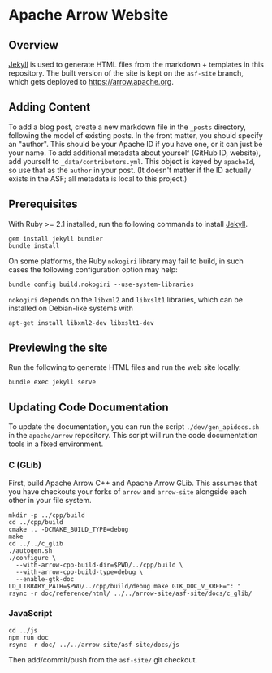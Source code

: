 <!---
  Licensed to the Apache Software Foundation (ASF) under one
  or more contributor license agreements.  See the NOTICE file
  distributed with this work for additional information
  regarding copyright ownership.  The ASF licenses this file
  to you under the Apache License, Version 2.0 (the
  "License"); you may not use this file except in compliance
  with the License.  You may obtain a copy of the License at

    http://www.apache.org/licenses/LICENSE-2.0

  Unless required by applicable law or agreed to in writing,
  software distributed under the License is distributed on an
  "AS IS" BASIS, WITHOUT WARRANTIES OR CONDITIONS OF ANY
  KIND, either express or implied.  See the License for the
  specific language governing permissions and limitations
  under the License.
-->

# Apache Arrow Website

## Overview

[Jekyll](https://jekyllrb.com/) is used to generate HTML files from the
markdown + templates in this repository. The built version of the site is kept
on the `asf-site` branch, which gets deployed to https://arrow.apache.org.

## Adding Content

To add a blog post, create a new markdown file in the `_posts` directory,
following the model of existing posts. In the front matter, you should specify
an "author". This should be your Apache ID if you have one, or it can just be
your name. To add additional metadata about yourself (GitHub ID, website), add
yourself to `_data/contributors.yml`. This object is keyed by `apacheId`, so
use that as the `author` in your post. (It doesn't matter if the ID actually
exists in the ASF; all metadata is local to this project.)

## Prerequisites

With Ruby >= 2.1 installed, run the following commands to install
[Jekyll](https://jekyllrb.com/).

```shell
gem install jekyll bundler
bundle install
```

On some platforms, the Ruby `nokogiri` library may fail to build, in
such cases the following configuration option may help:

```
bundle config build.nokogiri --use-system-libraries
```


`nokogiri` depends on the `libxml2` and `libxslt1` libraries, which can be
installed on Debian-like systems with

```
apt-get install libxml2-dev libxslt1-dev
```

## Previewing the site

Run the following to generate HTML files and run the web site locally.

```
bundle exec jekyll serve
```

## Updating Code Documentation

To update the documentation, you can run the script `./dev/gen_apidocs.sh` in
the `apache/arrow` repository. This script will run the code documentation
tools in a fixed environment.

### C (GLib)

First, build Apache Arrow C++ and Apache Arrow GLib. This assumes that you have checkouts your forks of `arrow` and `arrow-site` alongside each other in your file system.

```
mkdir -p ../cpp/build
cd ../cpp/build
cmake .. -DCMAKE_BUILD_TYPE=debug
make
cd ../../c_glib
./autogen.sh
./configure \
  --with-arrow-cpp-build-dir=$PWD/../cpp/build \
  --with-arrow-cpp-build-type=debug \
  --enable-gtk-doc
LD_LIBRARY_PATH=$PWD/../cpp/build/debug make GTK_DOC_V_XREF=": "
rsync -r doc/reference/html/ ../../arrow-site/asf-site/docs/c_glib/
```

### JavaScript

```
cd ../js
npm run doc
rsync -r doc/ ../../arrow-site/asf-site/docs/js
```

Then add/commit/push from the `asf-site/` git checkout.
